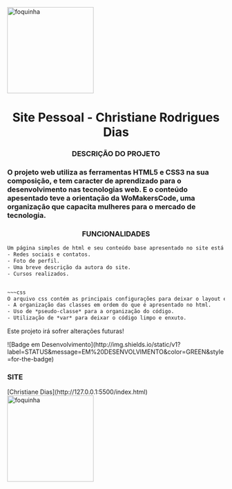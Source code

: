 <img src="capafoquinha.png" alt="foquinha" width="200"/>
<h1 align="center"> Site Pessoal - Christiane Rodrigues Dias </h1>

<h3 align="center">DESCRIÇÃO DO PROJETO</h3>

### O projeto web utiliza as ferramentas **HTML5** e **CSS3** na sua composição, e tem caracter de aprendizado para o desenvolvimento nas tecnologias web. E o conteúdo apesentado teve a orientação da **WoMakersCode**, uma organização que capacita mulheres para o mercado de tecnologia.

<h3 align="center">FUNCIONALIDADES</h3>

~~~html
Um página simples de html e seu conteúdo base apresentado no site está divido em:
- Redes sociais e contatos.
- Foto de perfil.
- Uma breve descrição da autora do site.
- Cursos realizados.


~~~css
O arquivo css contém as principais configurações para deixar o layout e conteúdo do site legíveis e responsivos. Exemplos:
- A organização das classes em ordem do que é apresentado no html.
- Uso de *pseudo-classe* para a organização do código.
- Utilização de *var* para deixar o código limpo e enxuto.
~~~

<p>Este projeto irá sofrer alterações futuras!</p>
![Badge em Desenvolvimento](http://img.shields.io/static/v1?label=STATUS&message=EM%20DESENVOLVIMENTO&color=GREEN&style=for-the-badge)


<h3>SITE</h3>
[Christiane Dias](http://127.0.0.1:5500/index.html)

<img src="capafoquinha.png" alt="foquinha" width="200"/>
